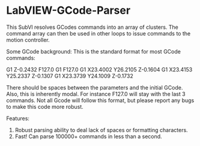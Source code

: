 # LabVIEW-GCode-Parser
This SubVI resolves GCodes commands into an array of clusters.  The command array can then be used in other loops to issue commands to the motion controller.  

Some GCode background:
This is the standard format for most GCode commands:

  G1 Z-0.2432 F127.0 
  G1 F127.0
  G1 X23.4002 Y26.2105 Z-0.1604
  G1 X23.4153 Y25.2337 Z-0.1307
  G1 X23.3739 Y24.1009 Z-0.1732
  
There should be spaces between the parameters and the initial GCode.
Also, this is inherently modal. For instance F127.0 will stay with the last 3 commands.
Not all Gcode will follow this format, but please report any bugs to make this code more robust.

Features:

1. Robust parsing ability to deal lack of spaces or formatting characters.
2. Fast! Can parse 100000+ commands in less than a second.

